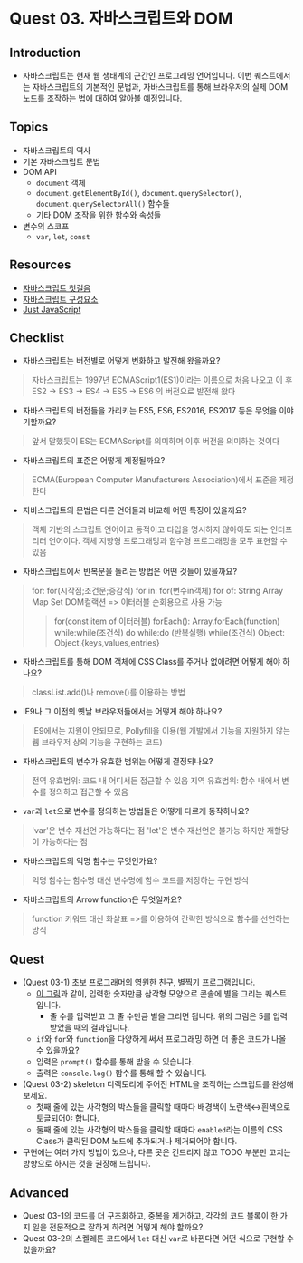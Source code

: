 # Quest 03. 자바스크립트와 DOM

## Introduction
* 자바스크립트는 현재 웹 생태계의 근간인 프로그래밍 언어입니다. 이번 퀘스트에서는 자바스크립트의 기본적인 문법과, 자바스크립트를 통해 브라우저의 실제 DOM 노드를 조작하는 법에 대하여 알아볼 예정입니다.

## Topics
* 자바스크립트의 역사
* 기본 자바스크립트 문법
* DOM API
  * `document` 객체
  * `document.getElementById()`, `document.querySelector()`, `document.querySelectorAll()` 함수들
  * 기타 DOM 조작을 위한 함수와 속성들
* 변수의 스코프
  * `var`, `let`, `const`

## Resources
* [자바스크립트 첫걸음](https://developer.mozilla.org/ko/docs/Learn/JavaScript/First_steps)
* [자바스크립트 구성요소](https://developer.mozilla.org/ko/docs/Learn/JavaScript/Building_blocks)
* [Just JavaScript](https://justjavascript.com/)

## Checklist
* 자바스크립트는 버전별로 어떻게 변화하고 발전해 왔을까요?
> 자바스크립트는 1997년 ECMAScript1(ES1)이라는 이름으로 처음 나오고 이 후 ES2 -> ES3 -> ES4 -> ES5 -> ES6 의 버전으로 발전해 왔다
  * 자바스크립트의 버전들을 가리키는 ES5, ES6, ES2016, ES2017 등은 무엇을 이야기할까요?
  >앞서 말했듯이 ES는 ECMAScript를 의미하며 이후 버전을 의미하는 것이다
  * 자바스크립트의 표준은 어떻게 제정될까요?
  >ECMA(European Computer Manufacturers Association)에서 표준을 제정한다
* 자바스크립트의 문법은 다른 언어들과 비교해 어떤 특징이 있을까요?
>객체 기반의 스크립트 언어이고 동적이고 타입을 명시하지 않아아도 되는 인터프리터 언어이다.
> 객체 지향형 프로그래밍과 함수형 프로그래밍을 모두 표현할 수 있음
  * 자바스크립트에서 반복문을 돌리는 방법은 어떤 것들이 있을까요?
  >for: for(시작점;조건문;증감식)
  >for in: for(변수in객체)
  >for of: String Array Map Set DOM컬랙션 => 이터러블 순회용으로 사용 가능
  >> for(const item of 이터러블)
  >forEach(): Array.forEach(function)
  >while:while(조건식)
  >do while:do (반복실행) while(조건식)
  >Object: Object.{keys,values,entries}
* 자바스크립트를 통해 DOM 객체에 CSS Class를 주거나 없애려면 어떻게 해야 하나요?
>classList.add()나 remove()를 이용하는 방법
  * IE9나 그 이전의 옛날 브라우저들에서는 어떻게 해야 하나요?
  >IE9에서는 지원이 안되므로, Pollyfill을 이용(웹 개발에서 기능을 지원하지 않는 웹 브라우저 상의 기능을 구현하는 코드)
* 자바스크립트의 변수가 유효한 범위는 어떻게 결정되나요?
>전역 유효범위: 코드 내 어디서든 접근할 수 있음
>지역 유효범위: 함수 내에서 변수를 정의하고 접근할 수 있음
  * `var`과 `let`으로 변수를 정의하는 방법들은 어떻게 다르게 동작하나요?
  >'var'은 변수 재선언 가능하다는 점
  >'let'은 변수 재선언은 불가능 하지만 재할당이 가능하다는 점
* 자바스크립트의 익명 함수는 무엇인가요?
> 익명 함수는 함수명 대신 변수명에 함수 코드를 저장하는 구현 방식
  * 자바스크립트의 Arrow function은 무엇일까요?
  >function 키워드 대신 화살표 =>를 이용하여 간략한 방식으로 함수를 선언하는 방식
## Quest
* (Quest 03-1) 초보 프로그래머의 영원한 친구, 별찍기 프로그램입니다.
  * [이 그림](jsStars.png)과 같이, 입력한 숫자만큼 삼각형 모양으로 콘솔에 별을 그리는 퀘스트 입니다.
    * 줄 수를 입력받고 그 줄 수만큼 별을 그리면 됩니다. 위의 그림은 5를 입력받았을 때의 결과입니다.
  * `if`와 `for`와 `function`을 다양하게 써서 프로그래밍 하면 더 좋은 코드가 나올 수 있을까요?
  * 입력은 `prompt()` 함수를 통해 받을 수 있습니다.
  * 출력은 `console.log()` 함수를 통해 할 수 있습니다.
* (Quest 03-2) skeleton 디렉토리에 주어진 HTML을 조작하는 스크립트를 완성해 보세요.
  * 첫째 줄에 있는 사각형의 박스들을 클릭할 때마다 배경색이 노란색↔흰색으로 토글되어야 합니다.
  * 둘째 줄에 있는 사각형의 박스들을 클릭할 때마다 `enabled`라는 이름의 CSS Class가 클릭된 DOM 노드에 추가되거나 제거되어야 합니다.
* 구현에는 여러 가지 방법이 있으나, 다른 곳은 건드리지 않고 TODO 부분만 고치는 방향으로 하시는 것을 권장해 드립니다.

## Advanced
* Quest 03-1의 코드를 더 구조화하고, 중복을 제거하고, 각각의 코드 블록이 한 가지 일을 전문적으로 잘하게 하려면 어떻게 해야 할까요?
* Quest 03-2의 스켈레톤 코드에서 `let` 대신 `var`로 바뀐다면 어떤 식으로 구현할 수 있을까요?
